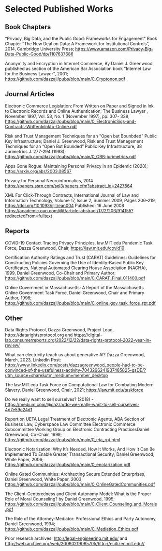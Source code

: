 # Selected Published Works


## Book Chapters

“Privacy, Big Data, and the Public Good: Frameworks for Engagement" Book Chapter “The New Deal on Data: A Framework for Institutional Controls”, 2014, Cambridge University Press; https://www.amazon.com/Privacy-Big-Data-Public-Good/dp/1107637686 

Anonymity and Encryption in Internet Commerce, By Daniel J. Greenwood, published as section of the American Bar Association book "Internet Law for the Business Lawyer", 2001; https://github.com/dazzaji/pubs/blob/main/0_Cryptonon.pdf

## Journal Articles

Electronic Commerce Legislation: From Written on Paper and Signed in Ink to Electronic Records and Online Authentication; The Business Lawyer , November 1997, Vol. 53, No. 1 (November 1997), pp. 307- 338; https://github.com/dazzaji/pubs/blob/main/0_ElectronicSigs-and-Contracts-WrittenInInkto-Online.pdf

Risk and Trust Management Techniques for an "Open but Bounbded" Public Key Infrastructure; Daniel J. Greenwood, Risk and Trust Management Techniques for an “Open
But Bounded” Public Key Infrastructure, 38 Jurimetrics J. 277-294 (1998); https://github.com/dazzaji/pubs/blob/main/0_OBB-jurimetrics.pdf

Apps Gone Rogue: Maintaining Personal Privacy in an Epidemic (2020);  https://arxiv.org/abs/2003.08567

Privacy for Personal Neuroinformatics, 2014 https://papers.ssrn.com/sol3/papers.cfm?abstract_id=2427564

XML For Click-Through Contracts, International Journal of Law and Information Technology, Volume 17, Issue 2, Summer 2009, Pages 206–219, https://doi.org/10.1093/ijlit/ean004
Published: 16 June 2008  https://academic.oup.com/ijlit/article-abstract/17/2/206/914155?redirectedFrom=fulltext

## Reports

COVID-19 Contact Tracing Privacy Principles, law.MIT.edu Pandemic Task Force, Dazza Greenwood, Chair, https://law.mit.edu/covid19 

Certification Authority Ratings and Trust (CARAT) Guidelines: Guidelines for Constructing Policies Governing the Use of Identity-Based Public Key Certificates, National Automated Clearing House Association (NACHA), 1999, Daniel Greenwood, Co-Chair and Primary Author; https://github.com/dazzaji/pubs/blob/main/0_CARAT_Final_011400.pdf

Online Government in Massachusetts: A Report of the Massachusetts Online Government Task Force, Daniel Greenwood, Chair and Primary Author, 1998; https://github.com/dazzaji/pubs/blob/main/0_online_gov_task_force_rpt.pdf


## Other

Data Rights Protocol, Dazza Greenwood, Project Lead, https://datarightsprotocol.org and https://digital-lab.consumerreports.org/2022/12/22/data-rights-protocol-2022-year-in-review/ 

What can electricity teach us about generative AI? Dazza Greenwood, March, 2023, LinkedIn Post: https://www.linkedin.com/posts/dazzagreenwood_people-had-to-be-convinced-of-the-usefulness-activity-7043296241937485825-gsDE/?utm_source=share&utm_medium=member_desktop

The law.MIT.edu Task Force on Computational Law for Combating Modern Slavery, Daniel Greenwood, Chair, 2021; https://law.mit.edu/taskforce  
 
Do we really want to sell ourselves? (2018) - https://medium.com/@dazza/do-we-really-want-to-sell-ourselves-4d7e59c24d1 

Report on UETA Legal Treatment of Electronic Agents, ABA Section of Business Law, Cyberspace Law Committee Electronic Commerce Subcommittee Working Group on Electronic Contracting PracticesDaniel Greenwood, Co-Chair, 1999; https://github.com/dazzaji/pubs/blob/main/0_eta_rpt.html 

Electronic Notarization: Why It’s Needed, How It Works, And How It Can Be Implemented To Enable Greater Transactional Security; Daniel Greenwood, White Paper, 2006; https://github.com/dazzaji/pubs/blob/main/0_enotarization.pdf

Online Gated Communities: Architecting Secure Extended Enterprises, Daniel Greenwood, White Paper, 2003; https://github.com/dazzaji/pubs/blob/main/0_OnlineGatedCommunities.pdf

The Client-Centeredness and Client Autonomy Model: What is the Proper Role of Moral Counseling? by Daniel Greenwood, 1995; https://github.com/dazzaji/pubs/blob/main/0_Client_Counseling_and_Morals.pdf

The Role of the Attorney-Mediator: Professional Ethics and Party Autonomy, Daniel Greenwood, 1994; https://github.com/dazzaji/pubs/blob/main/0_Mediation_Ethics.pdf

Prior research archives: http://legal-engineering.mit.edu/ and http://web.archive.org/web/20090219085705/http://ecitizen.mit.edu//




